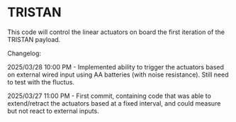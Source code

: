 # TRISTAN
This code will control the linear actuators on board the first iteration of the TRISTAN payload.


Changelog:

2025/03/28 10:00 PM - Implemented ability to trigger the actuators based on external wired input using AA batteries (with noise resistance). Still need to test with the fluctus.

2025/03/27 11:00 PM - First commit, containing code that was able to extend/retract the actuators based at a fixed interval, and could measure but not react to external inputs.